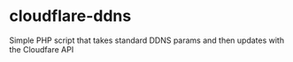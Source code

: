 # cloudflare-ddns
Simple PHP script that takes standard DDNS params and then updates with the Cloudfare API
